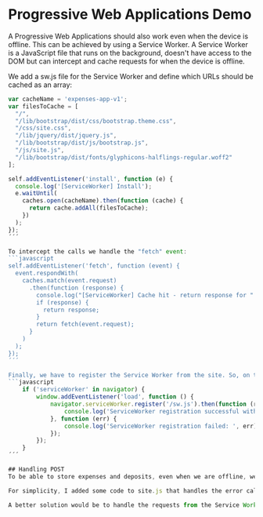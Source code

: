 # Progressive Web Applications Demo
A Progressive Web Applications should also work even when the device is offline. This can be achieved by using a Service Worker. A Service Worker is a JavaScript file that runs on the background, doesn't have access to the DOM but can intercept and cache requests for when the device is offline.

We add a sw.js file for the Service Worker and define which URLs should be cached as an array:
```javascript
var cacheName = 'expenses-app-v1';
var filesToCache = [
  "/",
  "/lib/bootstrap/dist/css/bootstrap.theme.css",
  "/css/site.css",
  "/lib/jquery/dist/jquery.js",
  "/lib/bootstrap/dist/js/bootstrap.js",
  "/js/site.js",
  "/lib/bootstrap/dist/fonts/glyphicons-halflings-regular.woff2"
];

self.addEventListener('install', function (e) {
  console.log('[ServiceWorker] Install');
  e.waitUntil(
    caches.open(cacheName).then(function (cache) {
      return cache.addAll(filesToCache);
    })
  );
});
´´´

To intercept the calls we handle the "fetch" event:
```javascript
self.addEventListener('fetch', function (event) {
  event.respondWith(
    caches.match(event.request)
      .then(function (response) {
        console.log("[ServiceWorker] Cache hit - return response for " + event.request.url);
        if (response) {
          return response;
        }
        return fetch(event.request);
      }
    )
  );
});
´´´

Finally, we have to register the Service Worker from the site. So, on the site.js file we add the following code:
```javascript
    if ('serviceWorker' in navigator) {
        window.addEventListener('load', function () {
            navigator.serviceWorker.register('/sw.js').then(function (registration) {
                console.log('ServiceWorker registration successful with scope: ', registration.scope);
            }, function (err) {
                console.log('ServiceWorker registration failed: ', err);
            });
        });
    }
´´´

## Handling POST
To be able to store expenses and deposits, even when we are offline, we have to store the requests and, when we are connected again, send them to the server.

For simplicity, I added some code to site.js that handles the error callback of the jQuery's ajax() method and stores the movements on an array. The next successful request will also trigger the processing of the stored requests.

A better solution would be to handle the requests from the Service Worker and store the requests on the Indexed DB, but for demo purposes this solution is much more complicated.

